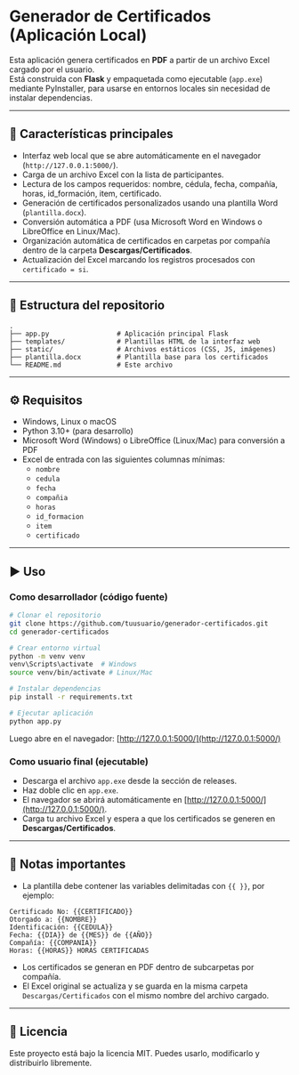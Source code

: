 # Generador de Certificados (Aplicación Local)

Esta aplicación genera certificados en **PDF** a partir de un archivo Excel cargado por el usuario.  
Está construida con **Flask** y empaquetada como ejecutable (`app.exe`) mediante PyInstaller, para usarse en entornos locales sin necesidad de instalar dependencias.

---

## 🚀 Características principales

- Interfaz web local que se abre automáticamente en el navegador (`http://127.0.0.1:5000/`).
- Carga de un archivo Excel con la lista de participantes.
- Lectura de los campos requeridos: nombre, cédula, fecha, compañía, horas, id_formación, item, certificado.
- Generación de certificados personalizados usando una plantilla Word (`plantilla.docx`).
- Conversión automática a PDF (usa Microsoft Word en Windows o LibreOffice en Linux/Mac).
- Organización automática de certificados en carpetas por compañía dentro de la carpeta **Descargas/Certificados**.
- Actualización del Excel marcando los registros procesados con `certificado = si`.

---

## 📂 Estructura del repositorio

```
.
├── app.py                 # Aplicación principal Flask
├── templates/             # Plantillas HTML de la interfaz web
├── static/                # Archivos estáticos (CSS, JS, imágenes)
├── plantilla.docx         # Plantilla base para los certificados
└── README.md              # Este archivo
```

---

## ⚙️ Requisitos

- Windows, Linux o macOS
- Python 3.10+ (para desarrollo)
- Microsoft Word (Windows) o LibreOffice (Linux/Mac) para conversión a PDF
- Excel de entrada con las siguientes columnas mínimas:
  - `nombre`
  - `cedula`
  - `fecha`
  - `compañia`
  - `horas`
  - `id_formacion`
  - `item`
  - `certificado`

---

## ▶️ Uso

### Como desarrollador (código fuente)
```bash
# Clonar el repositorio
git clone https://github.com/tuusuario/generador-certificados.git
cd generador-certificados

# Crear entorno virtual
python -m venv venv
venv\Scripts\activate  # Windows
source venv/bin/activate # Linux/Mac

# Instalar dependencias
pip install -r requirements.txt

# Ejecutar aplicación
python app.py
```

Luego abre en el navegador: [http://127.0.0.1:5000/](http://127.0.0.1:5000/)

### Como usuario final (ejecutable)
- Descarga el archivo `app.exe` desde la sección de releases.
- Haz doble clic en `app.exe`.
- El navegador se abrirá automáticamente en [http://127.0.0.1:5000/](http://127.0.0.1:5000/).
- Carga tu archivo Excel y espera a que los certificados se generen en **Descargas/Certificados**.

---

## 🧪 Notas importantes

- La plantilla debe contener las variables delimitadas con `{{ }}`, por ejemplo:

```docx
Certificado No: {{CERTIFICADO}}
Otorgado a: {{NOMBRE}}
Identificación: {{CEDULA}}
Fecha: {{DIA}} de {{MES}} de {{AÑO}}
Compañía: {{COMPANIA}}
Horas: {{HORAS}} HORAS CERTIFICADAS
```

- Los certificados se generan en PDF dentro de subcarpetas por compañía.
- El Excel original se actualiza y se guarda en la misma carpeta `Descargas/Certificados` con el mismo nombre del archivo cargado.

---

## 📜 Licencia

Este proyecto está bajo la licencia MIT. Puedes usarlo, modificarlo y distribuirlo libremente.
